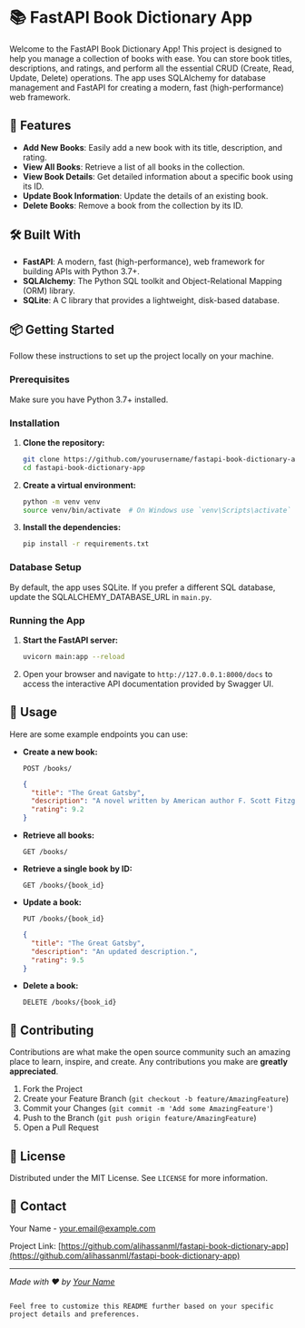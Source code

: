 # 📚 FastAPI Book Dictionary App

Welcome to the FastAPI Book Dictionary App! This project is designed to help you manage a collection of books with ease. You can store book titles, descriptions, and ratings, and perform all the essential CRUD (Create, Read, Update, Delete) operations. The app uses SQLAlchemy for database management and FastAPI for creating a modern, fast (high-performance) web framework.

## 🚀 Features

- **Add New Books**: Easily add a new book with its title, description, and rating.
- **View All Books**: Retrieve a list of all books in the collection.
- **View Book Details**: Get detailed information about a specific book using its ID.
- **Update Book Information**: Update the details of an existing book.
- **Delete Books**: Remove a book from the collection by its ID.

## 🛠️ Built With

- **FastAPI**: A modern, fast (high-performance), web framework for building APIs with Python 3.7+.
- **SQLAlchemy**: The Python SQL toolkit and Object-Relational Mapping (ORM) library.
- **SQLite**: A C library that provides a lightweight, disk-based database.

## 📦 Getting Started

Follow these instructions to set up the project locally on your machine.

### Prerequisites

Make sure you have Python 3.7+ installed.

### Installation

1. **Clone the repository:**

   ```bash
   git clone https://github.com/yourusername/fastapi-book-dictionary-app.git
   cd fastapi-book-dictionary-app
   ```

2. **Create a virtual environment:**

   ```bash
   python -m venv venv
   source venv/bin/activate  # On Windows use `venv\Scripts\activate`
   ```

3. **Install the dependencies:**

   ```bash
   pip install -r requirements.txt
   ```

### Database Setup

By default, the app uses SQLite. If you prefer a different SQL database, update the SQLALCHEMY_DATABASE_URL in `main.py`.

### Running the App

1. **Start the FastAPI server:**

   ```bash
   uvicorn main:app --reload
   ```

2. Open your browser and navigate to `http://127.0.0.1:8000/docs` to access the interactive API documentation provided by Swagger UI.

## 🔧 Usage

Here are some example endpoints you can use:

- **Create a new book:**
  
  `POST /books/`
  ```json
  {
    "title": "The Great Gatsby",
    "description": "A novel written by American author F. Scott Fitzgerald.",
    "rating": 9.2
  }
  ```

- **Retrieve all books:**

  `GET /books/`

- **Retrieve a single book by ID:**

  `GET /books/{book_id}`

- **Update a book:**

  `PUT /books/{book_id}`
  ```json
  {
    "title": "The Great Gatsby",
    "description": "An updated description.",
    "rating": 9.5
  }
  ```

- **Delete a book:**

  `DELETE /books/{book_id}`

## 🤝 Contributing

Contributions are what make the open source community such an amazing place to learn, inspire, and create. Any contributions you make are **greatly appreciated**.

1. Fork the Project
2. Create your Feature Branch (`git checkout -b feature/AmazingFeature`)
3. Commit your Changes (`git commit -m 'Add some AmazingFeature'`)
4. Push to the Branch (`git push origin feature/AmazingFeature`)
5. Open a Pull Request

## 📝 License

Distributed under the MIT License. See `LICENSE` for more information.

## 📧 Contact

Your Name - [your.email@example.com](alihassanbscs@gmail.com)

Project Link: [https://github.com/alihassanml/fastapi-book-dictionary-app](https://github.com/alihassanml/fastapi-book-dictionary-app)

---

*Made with ❤️ by [Your Name](https://github.com/alihassanml)*
```

Feel free to customize this README further based on your specific project details and preferences.
